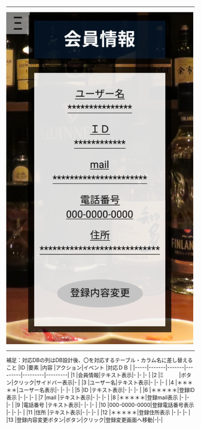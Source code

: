 *****
<img src="../img/kaiinn.png" width=500>

*****

補足：対応DBの列はDB設計後、〇を対応するテーブル・カラム名に差し替えること
|ID   |要素   |内容   |アクション|イベント |対応ＤＢ |
|-----|-------|-------|---------|---------|---------|
|1    |会員情報|テキスト表示|-    |-         |-       |
|2    |Ξ　　　|ボタン|クリック|サイドバー表示|-      |
|3    |ユーザー名|テキスト表示|-   |-       |-       |
|4    |＊＊＊＊＊|ユーザー名表示|-   |-       |-       |
|5    |ID       |テキスト表示|-   |-       |-       |
|6    |＊＊＊＊＊|登録ID表示     |-   |-       |-       |
|7    |mail       |テキスト表示|-   |-       |-       |
|8    |＊＊＊＊＊|登録mail表示     |-   |-       |-       |
|9    |電話番号  |テキスト表示|-   |-       |-       |
|10   |000-0000-0000|登録電話番号表示     |-   |-       |-       |
|11   |住所      |テキスト表示|-   |-       |-       |
|12   |＊＊＊＊＊|登録住所表示     |-   |-       |-       |
|13   |登録内容変更ボタン|ボタン|クリック|登録変更画面へ移動|-|-|
